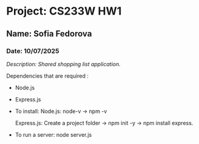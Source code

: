  # Project: CS233W HW1

## Name: Sofia Fedorova

### Date: 10/07/2025
 
  *Description: Shared shopping list application.* 

  Dependencies that are required :
 - Node.js
 - Express.js

 - To install: 
    Node.js: node-v -> npm -v

    Express.js: Create a project folder -> npm init -y -> npm install express.

 - To run a server: node server.js